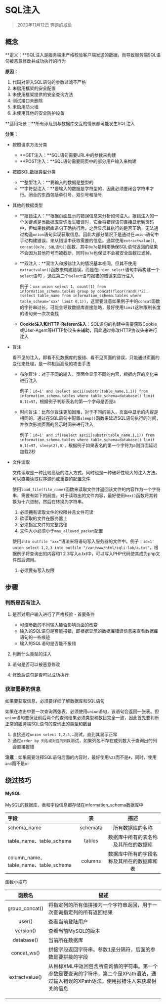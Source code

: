 # SQL注入

> 2020年11月12日 奔跑的咸鱼

## 概念

**定义：**SQL注入是服务端未严格校验客户端发送的数据，而导致服务端SQL语句被恶意修改并成功执行的行为

**原因：**

1. 代码对带入SQL语句的参数过滤不严格
2. 未启用框架的安全配置
3. 未使用框架提供的安全查询方法
4. 测试接口未删除
5. 未启用防火墙
6. 未使用其他的安全防护设备

**适用场景：**所有涉及到与数据库交互的情景都可能发生SQL注入

**分类：**

- 按照请求方法分类
  - **GET注入：**SQL语句需要URL中的参数来构建
  - **POST注入：**SQL语句需要网页中的部分用户输入来构建
  
- 按照SQL数据类型分类
  - **整型注入：**要输入的数据是整型的
  - **字符型注入：**要输入的数据是字符型的，因此必须要闭合字符串才行。闭合的东西包括单引号、双引号和括号
  
- 其他的数据类型
  - **报错注入：**根据页面显示的错误信息来分析如何注入。报错注入的一个关键点是当数据库查询发生错误时，它会将错误语句直接显示到页码中，但如果数据库语句正确执行后，之后显示其执行的是否正确，无法通过构造`union`语句实现获取信息。因此大部分情况下是通过在`union`语句中手动构建错误，来从错误中获取需要的信息。通常使用`extractvalue(1, concat(0x7e, SQL语句))`函数，其中`0x7e`是用来确保SQL语句返回的结果不会因为其他符号而被截断，同时`0x7e`也保证不会被安全函数过滤掉。
  
  - **双注入：**双注入和报错注入的情况基本相同，但其不使用`extractvalue()`函数来构建错误，而是在`union select`语句中再构建一个`select`语句 ，通过第二个`select`语句报错的错误来进行注入
  
    例子：`xxx union select 1, count(1) from information_schema.tables group by concat(floor(rand()*2), (select table_name from information_schema.tables where table_scheam='xxx' limit 0,1))`，这里要注意如果例子中的`concat`函数的字符串过长，可能会导致数据库直接忽略，最好使用`limit`这种限制长度的语句来一次次查找
  
  - **Cookie注入和HTTP-Referen注入**：SQL语句的构建中需要获取Cookie或User-Agent等HTTP协议头来辅助，因此通过修改HTTP协议头来进行注入
  
- 盲注

  看不见的注入，即看不见数据库的报错、看不见页面的错误，只能通过页面的变化来处理，是一种相当高级的攻击手法

  - 布尔盲注：对于不同的输入，页面会显示不同的内容，根据内容的变化来进行注入
  
    例子：`id=1' and (select ascii(substr(table_name,1,1)) from information_schema.tables where table_schema=database() limit 0,1)=97`，根据例子判断表名的第一个字母是否是a
  
  - 时间盲注：比布尔盲注更加困难，对于不同的输入，页面中显示的内容是相同的，通过在SQL语句中配置`sleep()`函数来延迟SQL语句执行的时间，并依次影响页面的显示时间来进行注入
  
    例子：`id=1' and if((select ascii(substr(table_name,1,1)) from information_schema.tables where table_schema=database() limit 0,1)=97, sleep(2),0)`，根据例子如果表名的第一个字符为a则页面延迟加载2秒
  
- 文件读取

  文件读取是一种比较高级的注入方式，同时也是一种破坏性较大的注入方法，可以直接读取程序源码或重要的配置文件

  使用`load_file(file_name)`函数来读取文件并返回该文件的内容作为一个字符串，需要有如下的前提。对于读取出的文件内容，最好使用`hex()`函数将其转换为十六进制，然后在转换为字符串。

  1. 必须拥有读取文件的权限并且文件可读
  2. 欲读取的文件在服务器上
  3. 必须指定文件的完整路径
  4. 文件大小必须小于`max_allowed_packet`配置

  使用`into outfile "xxx”`语法来将语句写入服务器的文件中。例子：`id=1' union select 1,2,3 into outfile "/var/www/html/sqli-lab/a.txt"`，根据例子将查询出的内容和1 2 3写入a.txt中，可以写入PHP代码使其成为php文件然后调用。

  1. 必须要有写入权限

  

## 步骤

### 判断是否有注入

1. 是否对用户输入进行了严格校验 - 首要条件
   - 可控参数的不同输入能否影响页面的改变
   - 输入的SQL语句是否能报错，即根据显示的数据库错误信息来查看数据库语句的一些痕迹
   - 输入的SQL语句是否能不报错

2. 判断什么类型的注入

3. 语句是否可以被恶意修改

4. 修改后语句是否可以成功执行

### 获取需要的信息

如果要获取信息，必须要详细了解数据库和SQL语句

如果在攻击中要一次查询两张表，必须使用`union`语句，该语句会返回一张表。但`union`语句要保证前后两个的查询结果必须类型和数目完全一致，因此首先要判断正常的服务端SQL语句的查询出的类型和数目

1. 直接通过`union select 1,2,3,…`测试，直到其显示正常
2. 通过`order by 列名或对应的列数`测试，如果列名不存在或列数大于查询出的列会直接报错

**注意**：如果需要注释SQL语句后面的内容时，最好使用`%23`而不是`#`，同时，使用`and`而不是`or`

## 绕过技巧

#### MySQL

MySQL的数据库、表和字段信息都存储在information_schema数据库中

| 字段                                  |    表    |                    描述                    |
| :------------------------------------ | :------: | :----------------------------------------: |
| schema_name                           | schemata |              所有数据库的名称              |
| table_name、table_schema              |  tables  |    数据库中所有的表名称及其所在的数据库    |
| column_name、table_name、table_schema | columns  | 数据库中所有的字段名称及其所在的数据库和表 |

函数小技巧

|     函数名     | 描述                                                         |
| :------------: | ------------------------------------------------------------ |
| group_concat() | 将指定列的所有值拼接为一个字符串返回，用于一次查询指定列的所有返回结果 |
|     user()     | 查看当前登陆用户                                             |
|   version()    | 查看当前MySQL的版本                                          |
|   database()   | 当前所在数据库                                               |
|  concat_ws()   | 拼接字段返回字符串。参数1是分隔符，后面的参数是要拼接的字段  |
| extractvalue() | 从目标XML中返回包含所查询值的字符串。第一个参数是要查询的字符串，第二个是XPath语法，通过输入错误的XPath语法，使用报错注入来获取相关的信息 |
|                |                                                              |
|                |                                                              |
|                |                                                              |

